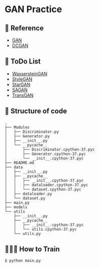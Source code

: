 # GAN Practice

## 📖 Reference
* [GAN](https://arxiv.org/pdf/1406.2661v1.pdf)
* [DCGAN](https://arxiv.org/pdf/1511.06434v2.pdf)

## 📃 ToDo List
* [WassersteinGAN](https://arxiv.org/pdf/1701.07875v3.pdf)
* [StyleGAN](https://arxiv.org/pdf/1812.04948v3.pdf)
* [StarGAN](https://arxiv.org/pdf/1711.09020v3.pdf)
* [SAGAN](https://arxiv.org/pdf/1805.08318v2.pdf)
* [TransGAN](https://arxiv.org/pdf/2102.07074v4.pdf)

## 🔧 Structure of code
```
.
├── Modules
│   ├── Discriminator.py
│   ├── Generator.py
│   ├── __init__.py
│   └── __pycache__
│       ├── Discriminator.cpython-37.pyc
│       ├── Generator.cpython-37.pyc
│       └── __init__.cpython-37.pyc
├── README.md
├── data
│   ├── __init__.py
│   ├── __pycache__
│   │   ├── __init__.cpython-37.pyc
│   │   ├── dataloader.cpython-37.pyc
│   │   └── dataset.cpython-37.pyc
│   ├── dataloader.py
│   └── dataset.py
├── main.py
├── models
└── utils
    ├── __init__.py
    ├── __pycache__
    │   ├── __init__.cpython-37.pyc
    │   └── utils.cpython-37.pyc
    └── utils.py
```


## 👨🏻‍💻 How to Train
```
$ python main.py
```